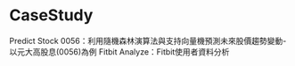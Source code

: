 # CaseStudy
Predict Stock 0056：利用隨機森林演算法與支持向量機預測未來股價趨勢變動-以元大高股息(0056)為例
Fitbit Analyze：Fitbit使用者資料分析
